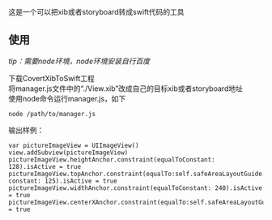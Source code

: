 这是一个可以把xib或者storyboard转成swift代码的工具

## 使用
*tip：需要node环境，node环境安装自行百度*

下载CovertXibToSwift工程  
将manager.js文件中的“./View.xib”改成自己的目标xib或者storyboard地址  
使用node命令运行manager.js，如下
```
node /path/to/manager.js
```

输出样例：
```
var pictureImageView = UIImageView()
view.addSubview(pictureImageView)
pictureImageView.heightAnchor.constraint(equalToConstant: 128).isActive = true
pictureImageView.topAnchor.constraint(equalTo:self.safeAreaLayoutGuide.topAnchor, constant: 125).isActive = true
pictureImageView.widthAnchor.constraint(equalToConstant: 240).isActive = true
pictureImageView.centerXAnchor.constraint(equalTo:self.safeAreaLayoutGuide.centerXAnchor).isActive = true
```